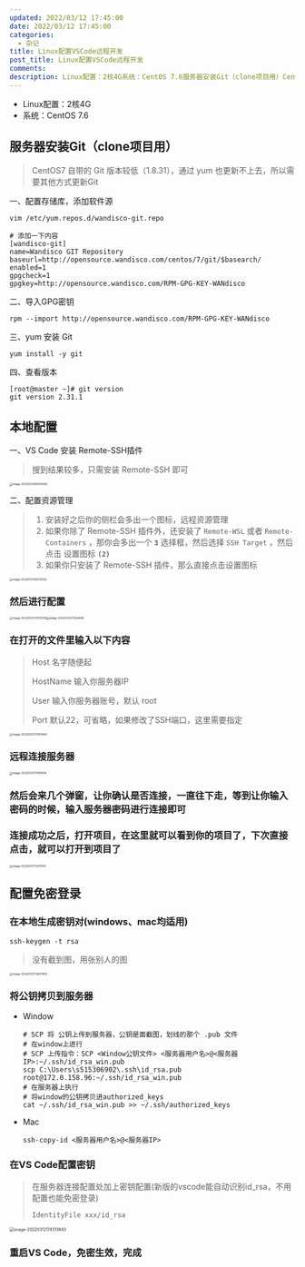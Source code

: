 ```yaml
---
updated: 2022/03/12 17:45:00
date: 2022/03/12 17:45:00
categories: 
  - 杂记
title: Linux配置VSCode远程开发
post_title: Linux配置VSCode远程开发
comments: 
description: Linux配置：2核4G系统：CentOS 7.6服务器安装Git（clone项目用）CentOS7 自带的 Git 版本较低（1.8.31），通过 yum 也更新不上去，所以需要其他方式更新Git一、配置存储库，添加软件源二、导入GPG密钥三、yum 安装 Git四、查看版本本地配置
---
```


- Linux配置：2核4G
- 系统：CentOS 7.6

## 服务器安装Git（clone项目用）

> CentOS7 自带的 Git 版本较低（1.8.31），通过 yum 也更新不上去，所以需要其他方式更新Git

一、配置存储库，添加软件源

```shell
vim /etc/yum.repos.d/wandisco-git.repo
```

```
# 添加一下内容
[wandisco-git]
name=Wandisco GIT Repository
baseurl=http://opensource.wandisco.com/centos/7/git/$basearch/
enabled=1
gpgcheck=1
gpgkey=http://opensource.wandisco.com/RPM-GPG-KEY-WANdisco
```

二、导入GPG密钥

```shell
rpm --import http://opensource.wandisco.com/RPM-GPG-KEY-WANdisco
```

三、yum 安装 Git

```shell
yum install -y git
```

四、查看版本

```shell
[root@master ~]# git version
git version 2.31.1
```

## 本地配置

一、VS Code 安装 Remote-SSH插件

> 搜到结果较多，只需安装 Remote-SSH 即可

<img src="https://static.jiabanmoyu.com/notes/image-20220312165400062.png" alt="image-20220312165400062" style="zoom:33%;" />

二、配置资源管理

> 1. 安装好之后你的侧栏会多出一个图标，远程资源管理
> 2. 如果你除了 Remote-SSH 插件外，还安装了 `Remote-WSL` 或者 `Remote-Containers` ，那你会多出一个 **`3`** 选择框，然后选择 `SSH Target` ，然后点击 设置图标 **`(2)`** 
> 3. 如果你只安装了 Remote-SSH 插件，那么直接点击设置图标

<img src="https://static.jiabanmoyu.com/notes/image-20220312165726122.png" alt="image-20220312165726122" style="zoom:33%;" />

### 然后进行配置

<img src="https://static.jiabanmoyu.com/notes/image-20220312170705139.png" alt="image-20220312170705139" style="zoom:33%;" /><img src="https://static.jiabanmoyu.com/notes/image-20220312171254640.png" alt="image-20220312171254640" style="zoom:33%;" />

### 在打开的文件里输入以下内容

> Host 名字随便起
>
> HostName 输入你服务器IP
>
> User 输入你服务器账号，默认 root
>
> Port 默认22，可省略，如果修改了SSH端口，这里需要指定

<img src="https://static.jiabanmoyu.com/notes/image-20220312171509469.png" alt="image-20220312171509469" style="zoom:33%;" />

### 远程连接服务器

<img src="https://static.jiabanmoyu.com/notes/image-20220312171819558.png" alt="image-20220312171819558" style="zoom:33%;" />

### 然后会来几个弹窗，让你确认是否连接，一直往下走，等到让你输入密码的时候，输入服务器密码进行连接即可

### 连接成功之后，打开项目，在这里就可以看到你的项目了，下次直接点击，就可以打开到项目了

<img src="https://static.jiabanmoyu.com/notes/image-20220312172311937.png" alt="image-20220312172311937" style="zoom:33%;" />

## 配置免密登录

### 在本地生成密钥对(windows、mac均适用)

```shell
ssh-keygen -t rsa
```

> 没有截到图，用张别人的图

<img src="https://static.jiabanmoyu.com/notes/image-20220312172837463.png" alt="image-20220312172837463" style="zoom:33%;" />

### 将公钥拷贝到服务器

- Window

  ```shell
  # SCP 将 公钥上传到服务器，公钥是面截图，划线的那个 .pub 文件
  # 在window上进行
  # SCP 上传指令：SCP <Window公钥文件> <服务器用户名>@<服务器IP>:~/.ssh/id_rsa_win.pub
  scp C:\Users\s515306902\.ssh\id_rsa.pub root@172.0.158.96:~/.ssh/id_rsa_win.pub
  # 在服务器上执行
  # 将window的公钥拷贝进authorized_keys
  cat ~/.ssh/id_rsa_win.pub >> ~/.ssh/authorized_keys
  ```

- Mac

  ```shell
  ssh-copy-id <服务器用户名>@<服务器IP>
  ```

### 在VS Code配置密钥

> 在服务器连接配置处加上密钥配置(新版的vscode能自动识别id_rsa，不用配置也能免密登录)
>
> `IdentityFile xxx/id_rsa`

<img src="https://static.jiabanmoyu.com/notes/image-20220312174313843.png" alt="image-20220312174313843" style="zoom: 50%;" />

### 重启VS Code，免密生效，完成


